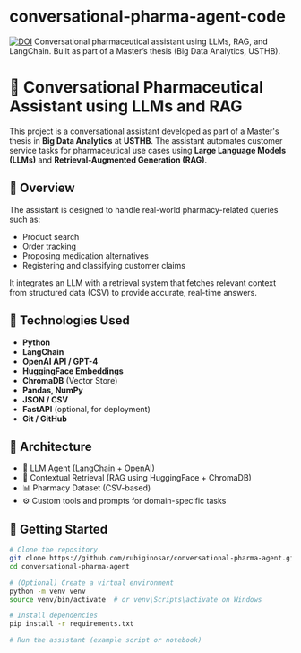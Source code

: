 # conversational-pharma-agent-code
[![DOI](https://zenodo.org/badge/1078884269.svg)](https://doi.org/10.5281/zenodo.17386801)
Conversational pharmaceutical assistant using LLMs, RAG, and LangChain. Built as part of a Master’s thesis (Big Data Analytics, USTHB).

# 💊 Conversational Pharmaceutical Assistant using LLMs and RAG

This project is a conversational assistant developed as part of a Master's thesis in **Big Data Analytics** at **USTHB**. The assistant automates customer service tasks for pharmaceutical use cases using **Large Language Models (LLMs)** and **Retrieval-Augmented Generation (RAG)**.

## 🧠 Overview

The assistant is designed to handle real-world pharmacy-related queries such as:
- Product search
- Order tracking
- Proposing medication alternatives
- Registering and classifying customer claims

It integrates an LLM with a retrieval system that fetches relevant context from structured data (CSV) to provide accurate, real-time answers.

## 🔧 Technologies Used

- **Python**
- **LangChain**
- **OpenAI API / GPT-4**
- **HuggingFace Embeddings**
- **ChromaDB** (Vector Store)
- **Pandas, NumPy**
- **JSON / CSV**
- **FastAPI** (optional, for deployment)
- **Git / GitHub**

## 🧩 Architecture

- 🧠 LLM Agent (LangChain + OpenAI)
- 📁 Contextual Retrieval (RAG using HuggingFace + ChromaDB)
- 📊 Pharmacy Dataset (CSV-based)
- ⚙️ Custom tools and prompts for domain-specific tasks

## 🚀 Getting Started

```bash
# Clone the repository
git clone https://github.com/rubiginosar/conversational-pharma-agent.git
cd conversational-pharma-agent

# (Optional) Create a virtual environment
python -m venv venv
source venv/bin/activate  # or venv\Scripts\activate on Windows

# Install dependencies
pip install -r requirements.txt

# Run the assistant (example script or notebook)
